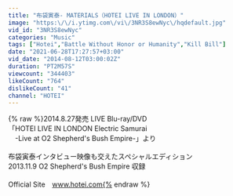 ```yaml
---
title: "布袋寅泰- MATERIALS（HOTEI LIVE IN LONDON）"
image: "https:\/\/i.ytimg.com\/vi\/3NR3S8ewNyc\/hqdefault.jpg"
vid_id: "3NR3S8ewNyc"
categories: "Music"
tags: ["Hotei","Battle Without Honor or Humanity","Kill Bill"]
date: "2021-06-28T17:27:57+03:00"
vid_date: "2014-08-12T03:00:02Z"
duration: "PT2M57S"
viewcount: "344403"
likeCount: "764"
dislikeCount: "41"
channel: "HOTEI"
---
```

{% raw %}2014.8.27発売 LIVE Blu-ray/DVD<br />「HOTEI LIVE IN LONDON Electric Samurai<br />　-Live at O2 Shepherd's Bush Empire-」より<br /><br />布袋寅泰インタビュー映像も交えたスペシャルエディション<br />2013.11.9  O2 Shepherd's Bush Empire 収録<br /><br />Official Site　www.hotei.com{% endraw %}
